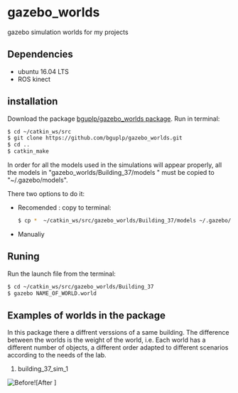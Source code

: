 # gazebo_worlds
gazebo simulation worlds for my projects


## Dependencies
* ubuntu 16.04 LTS
* ROS kinect


## installation

Download the package [bguplp/gazebo_worlds package](https://github.com/bguplp/gazebo_worlds).
Run in terminal:
```bash
$ cd ~/catkin_ws/src
$ git clone https://github.com/bguplp/gazebo_worlds.git
$ cd ..
$ catkin_make

```

In order for all the models used in the simulations will appear properly, all the models  in "gazebo_worlds/Building_37/models " must be copied
to "~/.gazebo/models".

There two options to do it:
* Recomended :
  copy to terminal:
  ```bash
  $ cp *  ~/catkin_ws/src/gazebo_worlds/Building_37/models ~/.gazebo/models/
  
  ```
* Manualiy

## Runing
Run the launch file from the terminal:
```bash
$ cd ~/catkin_ws/src/gazebo_worlds/Building_37
$ gazebo NAME_OF_WORLD.world
```

 
## Examples of worlds in the package
In this package there a diffrent verssions of a same building.
The difference between the worlds is the weight of the world, i.e. 
Each world has a different number of objects, a different order
adapted to different scenarios according to the needs of the lab.
 
 
 1. building_37_sim_1
 
 ![Before ](https://github.com/bguplp/gazebo_worlds/blob/master/Building_37/building_37_sim_1.png)![After ]
 
 
  
  
  
  





